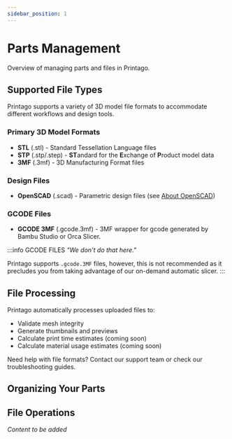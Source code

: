 ```yaml
---
sidebar_position: 1
---
```


# Parts Management

Overview of managing parts and files in Printago.

## Supported File Types

Printago supports a variety of 3D model file formats to accommodate different workflows and design tools.

### Primary 3D Model Formats
- **STL** (.stl) - Standard Tessellation Language files
- **STP** (.stp/.step) - **ST**andard for the **E**xchange of **P**roduct model data
- **3MF** (.3mf) - 3D Manufacturing Format files

### Design Files
- **OpenSCAD** (.scad) - Parametric design files (see [About OpenSCAD](./openscad/openscad-intro.md))

### GCODE Files
- **GCODE 3MF** (.gcode.3mf) - 3MF wrapper for gcode generated by Bambu Studio or Orca Slicer.

:::info GCODE FILES
*"We don't do that here."* 

Printago supports `.gcode.3MF` files, however, this is not recommended as it precludes you from taking advantage of our on-demand automatic slicer.
:::

## File Processing

Printago automatically processes uploaded files to:
- Validate mesh integrity
- Generate thumbnails and previews
- Calculate print time estimates (coming soon)
- Calculate material usage estimates (coming soon)

Need help with file formats? Contact our support team or check our troubleshooting guides.

## Organizing Your Parts

## File Operations

*Content to be added*
